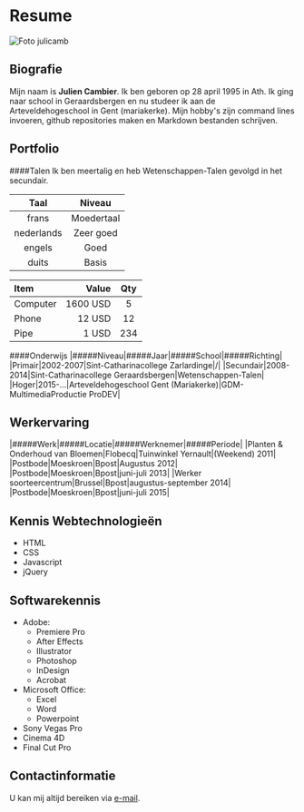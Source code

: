 Resume
======

![Foto julicamb](http://imgur.com/wIJpTAq?1  "Foto van Julien Cambier") 

Biografie
----------
Mijn naam is **Julien Cambier**. Ik ben geboren op 28 april 1995 in Ath. Ik ging naar school in Geraardsbergen en nu studeer ik aan de Arteveldehogeschool in Gent (mariakerke). Mijn hobby's zijn command lines invoeren, github repositories maken en Markdown bestanden schrijven.

Portfolio
----------
####Talen
Ik ben meertalig en heb Wetenschappen-Talen gevolgd in het secundair.

| Taal          | Niveau          |
| :-----------: | :-------------: |
| frans         | Moedertaal      |
| nederlands    | Zeer goed       |
| engels        | Goed            |
| duits         | Basis           |

| Item      |    Value | Qty  |
| :-------- | --------:| :--: |
| Computer  | 1600 USD |  5   |
| Phone     |   12 USD |  12  |
| Pipe      |    1 USD | 234  |

####Onderwijs
|#####Niveau|#####Jaar|#####School|#####Richting|
|Primair|2002-2007|Sint-Catharinacollege Zarlardinge|/|
|Secundair|2008-2014|Sint-Catharinacollege Geraardsbergen|Wetenschappen-Talen|
|Hoger|2015-...|Arteveldehogeschool Gent (Mariakerke)|GDM-MultimediaProductie ProDEV|

Werkervaring
------------

|#####Werk|#####Locatie|#####Werknemer|#####Periode|
|Planten & Onderhoud van Bloemen|Flobecq|Tuinwinkel Yernault|(Weekend) 2011|
|Postbode|Moeskroen|Bpost|Augustus 2012|
|Postbode|Moeskroen|Bpost|juni-juli 2013|
|Werker soorteercentrum|Brussel|Bpost|augustus-september 2014|
|Postbode|Moeskroen|Bpost|juni-juli 2015|

Kennis Webtechnologieën
-----------------------
* HTML
* CSS
* Javascript
* jQuery

Softwarekennis
--------------
* Adobe:
    * Premiere Pro
    * After Effects
    * Illustrator
    * Photoshop
    * InDesign
    * Acrobat
* Microsoft Office:
    * Excel
    * Word
    * Powerpoint
* Sony Vegas Pro
* Cinema 4D
* Final Cut Pro

Contactinformatie
----------------
U kan mij altijd bereiken via [e-mail](mailto:julien.cambier@student.arteveldehs.be).
